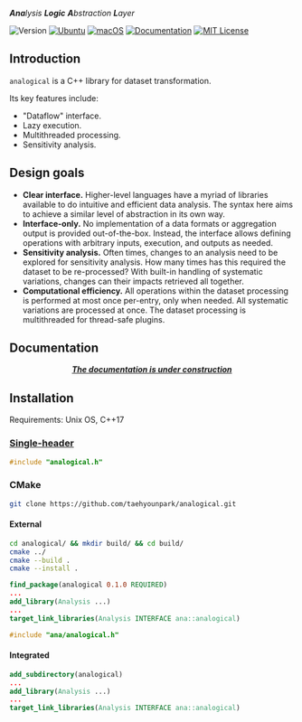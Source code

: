 ***Ana**lysis **Logic** **A**bstraction **L**ayer*

![Version](https://img.shields.io/badge/Version-0.1.1-blue.svg)
[![Ubuntu](https://github.com/taehyounpark/analogical/actions/workflows/ubuntu.yml/badge.svg?branch=master)](https://github.com/taehyounpark/analogical/actions/workflows/ubuntu.yml)
[![macOS](https://github.com/taehyounpark/analogical/actions/workflows/macos.yml/badge.svg?branch=master)](https://github.com/taehyounpark/analogical/actions/workflows/macos.yml)
[![Documentation](https://img.shields.io/badge/Documentation-1-yellow.svg)](https://opensource.org/licenses/MIT)
[![MIT License](https://img.shields.io/badge/License-MIT-yellow.svg)](https://opensource.org/licenses/MIT)


## Introduction

`analogical` is a C++ library for dataset transformation.

Its key features include:

- "Dataflow" interface.
- Lazy execution.
- Multithreaded processing.
- Sensitivity analysis.

## Design goals

- **Clear interface.** Higher-level languages have a myriad of libraries available to do intuitive and efficient data analysis. The syntax here aims to achieve a similar level of abstraction in its own way.
- **Interface-only.** No implementation of a data formats or aggregation output is provided out-of-the-box. Instead, the interface allows defining operations with arbitrary inputs, execution, and outputs as needed.
- **Sensitivity analysis.** Often times, changes to an analysis need to be explored for sensitivity analysis. How many times has this required the dataset to be re-processed? With built-in handling of systematic variations, changes can their impacts retrieved all together.
- **Computational efficiency.** All operations within the dataset processing is performed at most once per-entry, only when needed. All systematic variations are processed at once. The dataset processing is multithreaded for thread-safe plugins.

## Documentation

***<p style="text-align: center;">[The documentation is under construction](https://taehyounpark.github.io/analogical/)</p>***


## Installation

Requirements: Unix OS, C++17

### [Single-header](https://raw.githubusercontent.com/taehyounpark/analogical/master/analogical.h)
```cpp
#include "analogical.h"
```
### CMake
```sh
git clone https://github.com/taehyounpark/analogical.git
``````
#### External
```sh
cd analogical/ && mkdir build/ && cd build/
cmake ../
cmake --build .
cmake --install .
```
```cmake
find_package(analogical 0.1.0 REQUIRED)
...
add_library(Analysis ...)
...
target_link_libraries(Analysis INTERFACE ana::analogical)
```
```cpp
#include "ana/analogical.h"
```
#### Integrated
```cmake
add_subdirectory(analogical)
...
add_library(Analysis ...)
...
target_link_libraries(Analysis INTERFACE ana::analogical)
```
